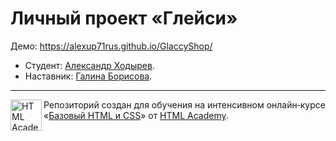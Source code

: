 # Личный проект «Глейси»

Демо: https://alexup71rus.github.io/GlaccyShop/

* Студент: [Александр Ходырев](https://htmlacademy.ru/profile/id1081121).
* Наставник: [Галина Борисова](https://up.htmlacademy.ru/htmlcss/19/user/235021).
---
<a href="https://htmlacademy.ru/intensive/htmlcss"><img align="left" width="50" height="50" alt="HTML Academy" src="https://up.htmlacademy.ru/static/img/intensive/htmlcss/logo-for-github.svg"></a>

Репозиторий создан для обучения на интенсивном онлайн‑курсе «[Базовый HTML и CSS](https://htmlacademy.ru/intensive/htmlcss)» от [HTML Academy](https://htmlacademy.ru).
